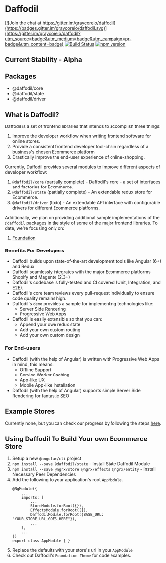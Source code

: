 # Daffodil
[![Join the chat at https://gitter.im/graycoreio/daffodil](https://badges.gitter.im/graycoreio/daffodil.svg)](https://gitter.im/graycoreio/daffodil?utm_source=badge&utm_medium=badge&utm_campaign=pr-badge&utm_content=badge)
[![Build Status](https://travis-ci.com/graycoreio/daffodil.svg?branch=master)](https://travis-ci.com/graycoreio/daffodil)
[![npm version](https://badge.fury.io/js/%40daffodil%2Fcore.svg)](https://www.npmjs.com/@daffodil/state)

## Current Stability - Alpha

## Packages
* @daffodil/core
* @daffodil/state
* @daffodil/driver

## What is Daffodil?
Daffodil is a set of frontend libraries that intends to accomplish three things:
1. Improve the developer workflow when writing frontend software for online stores.
2. Provide a consistent frontend developer tool-chain regardless of a business's chosen Ecommerce platform
3. Drastically improve the end-user experience of online-shopping.

Currently, Daffodil provides several modules to improve different aspects of developer workflow:

1. `@daffodil/core` (partially complete) - Daffodil's core - a set of interfaces and factories for Ecommerce.
2. `@daffodil/state` (partially complete) - An extendable redux store for Ecommerce.
3. `@daffodil/driver` (todo) - An extendable API interface with configurable drivers for different Ecommerce platforms.

Additionally, we plan on providing additional sample implementations of the `@daffodil` packages
in the style of some of the major frontend libraries. To date, we're focusing only on:

1. [Foundation](https://foundation.zurb.com/)

### Benefits For Developers

* Daffodil builds upon state-of-the-art development tools like Angular (6+) and Redux
* Daffodil seamlessly integrates with the major Ecommerce platforms Shopify and Magento (2.3+)
* Daffodil's codebase is fully-tested and CI covered (Unit, Integration, and E2E).
* Daffodil's core team reviews every pull-request individually to ensure code quality remains high.
* Daffodil's `demo` provides a sample for implementing technologies like:
   * Server Side Rendering
   * Progressive Web Apps
* Daffodil is easily extensible so that you can:
  * Append your own redux state 
  * Add your own custom routing
  * Add your own custom design

### For End-users

* Daffodil (with the help of Angular) is written with Progressive Web Apps in mind, this means:
  * Offline Support
  * Service Worker Caching
  * App-like UX
  * Mobile App-like Installation
* Daffodil (with the help of Angular) supports simple Server Side Rendering for fantastic SEO

## Example Stores
Currently none, but you can check our progress by following the steps [here](https://github.com/graycoreio/daffodil/blob/develop/docs/DEVELOPER.md#running-the-example-demo).

## Using Daffodil To Build Your own Ecommerce Store
1. Setup a new `@angular/cli` project
2. `npm install --save @daffodil/state` - Install State Daffodil Module
3. `npm install --save @ngrx/store @ngrx/effects @ngrx/entity` - Install Necessary Peer Dependencies
4. Add the following to your application's root `AppModule`.
    ```
    @NgModule({
        ...
        imports: [
            ...
            StoreModule.forRoot({}),
            EffectsModule.forRoot([]),
            DaffodilModule.forRoot({BASE_URL: "YOUR_STORE_URL_GOES_HERE"}),
            ...
        ],
        ...
    })
    export class AppModule { }
    ```
5. Replace the defaults with your store's url in your `AppModule`
6. Check out Daffodil's `Foundation Theme` for code examples.
